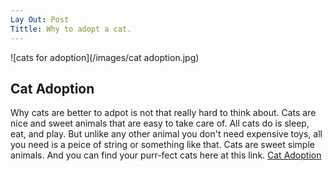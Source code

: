 ```yaml
---
Lay Out: Post 
Tittle: Why to adopt a cat. 
---
```


![cats for adoption](/images/cat adoption.jpg)

## Cat Adoption 
 
Why cats are better to adpot is not that really hard to think about. Cats are nice and sweet animals that are easy to take care of. All cats do is sleep, eat, and play. But unlike any other animal you don't need expensive toys, all you need is a peice of string or something like that. Cats are sweet simple animals. And you can find your purr-fect cats here at this link. [Cat Adoption](https://www.adoptapet.com/cat-adoption) 
 
